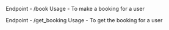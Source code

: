 Endpoint - /book
Usage - To make a booking for a user

Endpoint - /get_booking
Usage - To get the booking for a user
